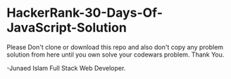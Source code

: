# HackerRank-30-Days-Of-JavaScript-Solution

Please Don't clone or download this repo and also don't copy any problem solution from here until you own solve your codewars problem. Thank You.

-Junaed Islam Full Stack Web Developer.